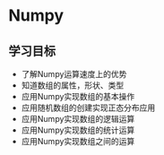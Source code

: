 # Numpy

## 学习目标

- 了解Numpy运算速度上的优势
- 知道数组的属性，形状、类型
- 应用Numpy实现数组的基本操作
- 应用随机数组的创建实现正态分布应用
- 应用Numpy实现数组的逻辑运算
- 应用Numpy实现数组的统计运算
- 应用Numpy实现数组之间的运算

